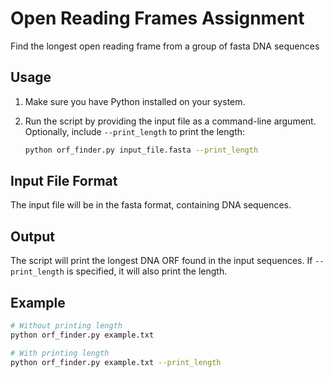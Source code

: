 # Open Reading Frames Assignment
Find the longest open reading frame from a group of fasta DNA sequences

## Usage
1. Make sure you have Python installed on your system.
2. Run the script by providing the input file as a command-line argument. Optionally, include `--print_length` to print the length:

    ```bash
    python orf_finder.py input_file.fasta --print_length
    ```

## Input File Format
The input file will be in the fasta format, containing DNA sequences.

## Output
The script will print the longest DNA ORF found in the input sequences. If `--print_length` is specified, it will also print the length.

## Example
```bash
# Without printing length
python orf_finder.py example.txt

# With printing length
python orf_finder.py example.txt --print_length
```
